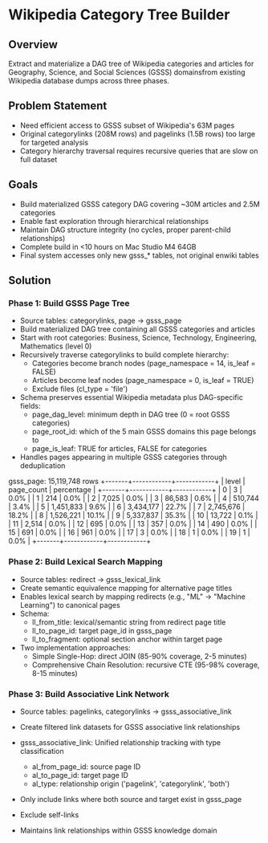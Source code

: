 # Wikipedia Category Tree Builder

## Overview
Extract and materialize a DAG tree of Wikipedia categories and articles for Geography, Science, and Social Sciences (GSSS) domainsfrom existing Wikipedia database dumps across three phases.

## Problem Statement
- Need efficient access to GSSS subset of Wikipedia's 63M pages
- Original categorylinks (208M rows) and pagelinks (1.5B rows) too large for targeted analysis  
- Category hierarchy traversal requires recursive queries that are slow on full dataset

## Goals
- Build materialized GSSS category DAG covering ~30M articles and 2.5M categories
- Enable fast exploration through hierarchical relationships
- Maintain DAG structure integrity (no cycles, proper parent-child relationships)
- Complete build in <10 hours on Mac Studio M4 64GB
- Final system accesses only new gsss_* tables, not original enwiki tables

## Solution

### Phase 1: Build GSSS Page Tree
- Source tables: categorylinks, page → gsss_page
- Build materialized DAG tree containing all GSSS categories and articles
- Start with root categories: Business, Science, Technology, Engineering, Mathematics (level 0)
- Recursively traverse categorylinks to build complete hierarchy:
  - Categories become branch nodes (page_namespace = 14, is_leaf = FALSE)
  - Articles become leaf nodes (page_namespace = 0, is_leaf = TRUE)  
  - Exclude files (cl_type = 'file')
- Schema preserves essential Wikipedia metadata plus DAG-specific fields:
  - page_dag_level: minimum depth in DAG tree (0 = root GSSS categories)
  - page_root_id: which of the 5 main GSSS domains this page belongs to
  - page_is_leaf: TRUE for articles, FALSE for categories
- Handles pages appearing in multiple GSSS categories through deduplication

gsss_page: 15,119,748 rows
+-------+------------+------------+
| level | page_count | percentage |
+-------+------------+------------+
|     0 | 3          | 0.0%       |
|     1 | 214        | 0.0%       |
|     2 | 7,025      | 0.0%       |
|     3 | 86,583     | 0.6%       |
|     4 | 510,744    | 3.4%       |
|     5 | 1,451,833  | 9.6%       |
|     6 | 3,434,177  | 22.7%      |
|     7 | 2,745,676  | 18.2%      |
|     8 | 1,526,221  | 10.1%      |
|     9 | 5,337,837  | 35.3%      |
|    10 | 13,722     | 0.1%       |
|    11 | 2,514      | 0.0%       |
|    12 | 695        | 0.0%       |
|    13 | 357        | 0.0%       |
|    14 | 490        | 0.0%       |
|    15 | 691        | 0.0%       |
|    16 | 961        | 0.0%       |
|    17 | 3          | 0.0%       |
|    18 | 1          | 0.0%       |
|    19 | 1          | 0.0%       |
+-------+------------+------------+

### Phase 2: Build Lexical Search Mapping  
- Source tables: redirect → gsss_lexical_link
- Create semantic equivalence mapping for alternative page titles
- Enables lexical search by mapping redirects (e.g., "ML" → "Machine Learning") to canonical pages
- Schema:
  - ll_from_title: lexical/semantic string from redirect page title
  - ll_to_page_id: target page_id in gsss_page
  - ll_to_fragment: optional section anchor within target page
- Two implementation approaches:
  - Simple Single-Hop: direct JOIN (85-90% coverage, 2-5 minutes)
  - Comprehensive Chain Resolution: recursive CTE (95-98% coverage, 8-15 minutes)

### Phase 3: Build Associative Link Network
- Source tables: pagelinks, categorylinks → gsss_associative_link
- Create filtered link datasets for GSSS associative link relationships
- gsss_associative_link: Unified relationship tracking with type classification
  - al_from_page_id: source page ID
  - al_to_page_id: target page ID
  - al_type: relationship origin ('pagelink', 'categorylink', 'both')

- Only include links where both source and target exist in gsss_page
- Exclude self-links
- Maintains link relationships within GSSS knowledge domain
